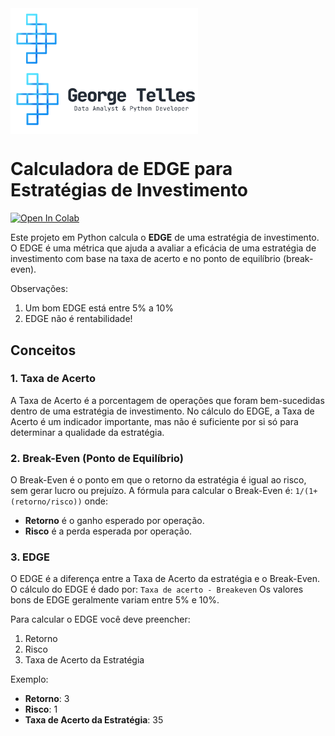 <div>
  <img src="https://raw.githubusercontent.com/GeorgeTelles/georgetelles/f69531ec6b293b5148563588a764c010015d315e/logo_clara.png" alt="logo clara" width="300" style="display: inline-block; vertical-align: top; margin-right: 10px;">
  <img src="https://raw.githubusercontent.com/GeorgeTelles/georgetelles/f69531ec6b293b5148563588a764c010015d315e/logo_dark.png" alt="logo dark" width="300" style="display: inline-block; vertical-align: top;">
</div>

# Calculadora de EDGE para Estratégias de Investimento

<a href="https://colab.research.google.com/github/GeorgeTelles/Calculo_Edge_estrategia/blob/main/Calculo_Edge_estrategia.ipynb" target="_parent"><img src="https://colab.research.google.com/assets/colab-badge.svg" alt="Open In Colab"/></a>

Este projeto em Python calcula o **EDGE** de uma estratégia de investimento. O EDGE é uma métrica que ajuda a avaliar a eficácia de uma estratégia de investimento com base na taxa de acerto e no ponto de equilíbrio (break-even).

Observações:
1. Um bom EDGE está entre 5% a 10%
2. EDGE não é rentabilidade!

## Conceitos

### 1. **Taxa de Acerto**
A Taxa de Acerto é a porcentagem de operações que foram bem-sucedidas dentro de uma estratégia de investimento. No cálculo do EDGE, a Taxa de Acerto é um indicador importante, mas não é suficiente por si só para determinar a qualidade da estratégia.

### 2. **Break-Even (Ponto de Equilíbrio)**
O Break-Even é o ponto em que o retorno da estratégia é igual ao risco, sem gerar lucro ou prejuízo. A fórmula para calcular o Break-Even é: `1/(1+(retorno/risco))`
onde:
- **Retorno** é o ganho esperado por operação.
- **Risco** é a perda esperada por operação.

### 3. **EDGE**
O EDGE é a diferença entre a Taxa de Acerto da estratégia e o Break-Even. O cálculo do EDGE é dado por:
`Taxa de acerto - Breakeven`
Os valores bons de EDGE geralmente variam entre 5% e 10%.

Para calcular o EDGE você deve preencher:
1. Retorno
2. Risco
3. Taxa de Acerto da Estratégia

Exemplo:
- **Retorno**: 3
- **Risco**: 1
- **Taxa de Acerto da Estratégia**: 35
